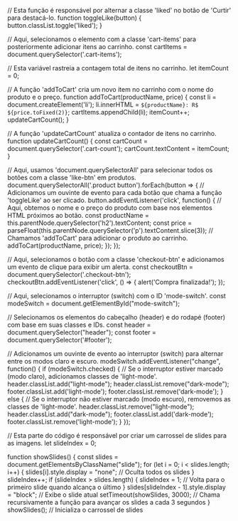 // Esta função é responsável por alternar a classe 'liked' no botão de 'Curtir' para destacá-lo.
function toggleLike(button) {
    button.classList.toggle('liked');
}

// Aqui, selecionamos o elemento com a classe 'cart-items' para posteriormente adicionar itens ao carrinho.
const cartItems = document.querySelector('.cart-items');

// Esta variável rastreia a contagem total de itens no carrinho.
let itemCount = 0;

// A função 'addToCart' cria um novo item no carrinho com o nome do produto e o preço.
function addToCart(productName, price) {
    const li = document.createElement('li');
    li.innerHTML = `${productName}: R$ ${price.toFixed(2)}`;
    cartItems.appendChild(li);
    itemCount++;
    updateCartCount();
}

// A função 'updateCartCount' atualiza o contador de itens no carrinho.
function updateCartCount() {
    const cartCount = document.querySelector('.cart-count');
    cartCount.textContent = itemCount;
}

// Aqui, usamos 'document.querySelectorAll' para selecionar todos os botões com a classe 'like-btn' em produtos.
document.querySelectorAll('.product button').forEach(button => {
    // Adicionamos um ouvinte de evento para cada botão que chama a função 'toggleLike' ao ser clicado.
    button.addEventListener('click', function() {
        // Aqui, obtemos o nome e o preço do produto com base nos elementos HTML próximos ao botão.
        const productName = this.parentNode.querySelector('h2').textContent;
        const price = parseFloat(this.parentNode.querySelector('p').textContent.slice(3));
        // Chamamos 'addToCart' para adicionar o produto ao carrinho.
        addToCart(productName, price);
    });
});

// Aqui, selecionamos o botão com a classe 'checkout-btn' e adicionamos um evento de clique para exibir um alerta.
const checkoutBtn = document.querySelector('.checkout-btn');
checkoutBtn.addEventListener('click', () => {
    alert('Compra finalizada!');
});

// Aqui, selecionamos o interruptor (switch) com o ID 'mode-switch'.
const modeSwitch = document.getElementById("mode-switch");

// Selecionamos os elementos do cabeçalho (header) e do rodapé (footer) com base em suas classes e IDs.
const header = document.querySelector("header");
const footer = document.querySelector('#footer');

// Adicionamos um ouvinte de evento ao interruptor (switch) para alternar entre os modos claro e escuro.
modeSwitch.addEventListener("change", function() {
    if (modeSwitch.checked) {
        // Se o interruptor estiver marcado (modo claro), adicionamos classes de 'light-mode'.
        header.classList.add("light-mode");
        header.classList.remove("dark-mode");
        footer.classList.add('light-mode');
        footer.classList.remove('dark-mode');
    } else {
        // Se o interruptor não estiver marcado (modo escuro), removemos as classes de 'light-mode'.
        header.classList.remove("light-mode");
        header.classList.add("dark-mode");
        footer.classList.add('dark-mode');
        footer.classList.remove('light-mode');
    }
});

// Esta parte do código é responsável por criar um carrossel de slides para as imagens.
let slideIndex = 0;

function showSlides() {
    const slides = document.getElementsByClassName("slide");
    for (let i = 0; i < slides.length; i++) {
        slides[i].style.display = "none"; // Oculta todos os slides
    }
    slideIndex++;
    if (slideIndex > slides.length) {
        slideIndex = 1; // Volta para o primeiro slide quando alcança o último
    }
    slides[slideIndex - 1].style.display = "block"; // Exibe o slide atual
    setTimeout(showSlides, 3000); // Chama recursivamente a função para avançar os slides a cada 3 segundos
}
showSlides(); // Inicializa o carrossel de slides
